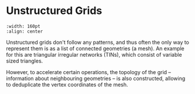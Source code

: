# Unstructured Grids

```{image} ./unstructured.png
:width: 160pt
:align: center
```

Unstructured grids don't follow any patterns, and thus often the only way to represent them is as a list of connected geometries (a mesh). An example for this are triangular irregular networks (TINs), which consist of variable sized triangles.

However, to accelerate certain operations, the topology of the grid – information about neighbouring geometries – is also constructed, allowing to deduplicate the vertex coordinates of the mesh.

